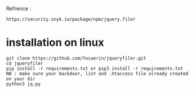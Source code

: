 Refrence : 
```
https://security.snyk.io/package/npm/jquery.filer
```

# installation on linux

```
git clone https://github.com/Yucaerin/jqueryfiler.git
cd jqueryfiler
pip install -r requirements.txt or pip3 install -r requirements.txt
NB : make sure your backdoor, list and .htaccess file already created on your dir
python3 jq.py
```
